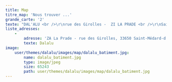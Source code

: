 ```yaml
---
title: Map
titre_map: 'Nous trouver ...'
grande_carte: '2'
texte: "DAL'ALU <br />\r\nrue des Girolles -  ZI LA PRADE <br />\r\nSaint-Médard-D'Eyrans <br />\r\n T.   05 56 67 40 40 <br />\r\nservice.conseil@dalalu.fr"
liste_adresses:
    -
        adresse: 'ZA La Prade - rue des Girolles, 33650 Saint-Médard-d''Eyrans'
        texte: Dalalu
image:
    user/themes/dalalu/images/map/dalalu_batiment.jpg:
        name: dalalu_batiment.jpg
        type: image/jpeg
        size: 65243
        path: user/themes/dalalu/images/map/dalalu_batiment.jpg
---
```


